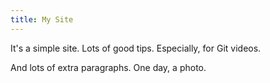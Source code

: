 ```yaml
---
title: My Site
---
```


It's a simple site.
Lots of good tips.
Especially, for Git videos.

And lots of extra paragraphs.
One day, a photo.
